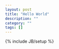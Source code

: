 ```yaml
---
layout: post
title: "Hello World"
description: ""
category: ""
tags: []
---
```

{% include JB/setup %}
